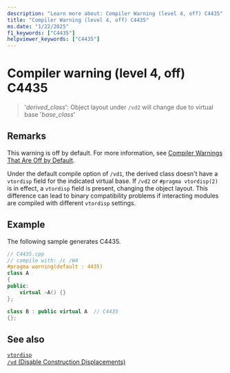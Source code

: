 ```yaml
---
description: "Learn more about: Compiler Warning (level 4, off) C4435"
title: "Compiler Warning (level 4, off) C4435"
ms.date: "1/22/2025"
f1_keywords: ["C4435"]
helpviewer_keywords: ["C4435"]
---
```

# Compiler warning (level 4, off) C4435

> '*derived_class*': Object layout under `/vd2` will change due to virtual base '*base_class*'

## Remarks

This warning is off by default. For more information, see [Compiler Warnings That Are Off by Default](../../preprocessor/compiler-warnings-that-are-off-by-default.md).

Under the default compile option of `/vd1`, the derived class doesn't have a `vtordisp` field for the indicated virtual base. If `/vd2` or `#pragma vtordisp(2)` is in effect, a `vtordisp` field is present, changing the object layout. This difference can lead to binary compatibility problems if interacting modules are compiled with different `vtordisp` settings.

## Example

The following sample generates C4435.

```cpp
// C4435.cpp
// compile with: /c /W4
#pragma warning(default : 4435)
class A
{
public:
    virtual ~A() {}
};

class B : public virtual A  // C4435
{};
```

## See also

[`vtordisp`](../../preprocessor/vtordisp.md)\
[`/vd` (Disable Construction Displacements)](../../build/reference/vd-disable-construction-displacements.md)
